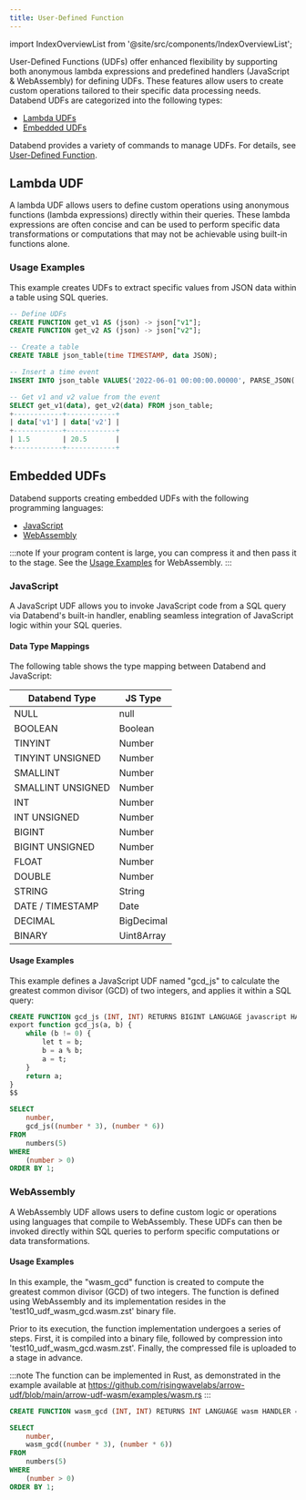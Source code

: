```yaml
---
title: User-Defined Function
---
```

import IndexOverviewList from '@site/src/components/IndexOverviewList';

User-Defined Functions (UDFs) offer enhanced flexibility by supporting both anonymous lambda expressions and predefined handlers (JavaScript & WebAssembly) for defining UDFs. These features allow users to create custom operations tailored to their specific data processing needs. Databend UDFs are categorized into the following types:

- [Lambda UDFs](#lambda-udf)
- [Embedded UDFs](#embedded-udfs)

Databend provides a variety of commands to manage UDFs. For details, see [User-Defined Function](/sql/sql-commands/ddl/udf/).

## Lambda UDF

A lambda UDF allows users to define custom operations using anonymous functions (lambda expressions) directly within their queries. These lambda expressions are often concise and can be used to perform specific data transformations or computations that may not be achievable using built-in functions alone.

### Usage Examples

This example creates UDFs to extract specific values from JSON data within a table using SQL queries.

```sql
-- Define UDFs
CREATE FUNCTION get_v1 AS (json) -> json["v1"];
CREATE FUNCTION get_v2 AS (json) -> json["v2"];

-- Create a table
CREATE TABLE json_table(time TIMESTAMP, data JSON);

-- Insert a time event
INSERT INTO json_table VALUES('2022-06-01 00:00:00.00000', PARSE_JSON('{"v1":1.5, "v2":20.5}'));

-- Get v1 and v2 value from the event
SELECT get_v1(data), get_v2(data) FROM json_table;
+------------+------------+
| data['v1'] | data['v2'] |
+------------+------------+
| 1.5        | 20.5       |
+------------+------------+
```

## Embedded UDFs

Databend supports creating embedded UDFs with the following programming languages:

- [JavaScript](#javascript)
- [WebAssembly](#webassembly)

:::note
If your program content is large, you can compress it and then pass it to the stage. See the [Usage Examples](#usage-examples-2) for WebAssembly.
:::

### JavaScript

A JavaScript UDF allows you to invoke JavaScript code from a SQL query via Databend's built-in handler, enabling seamless integration of JavaScript logic within your SQL queries. 

#### Data Type Mappings

The following table shows the type mapping between Databend and JavaScript:

| Databend Type     | JS Type    |
|-------------------|------------|
| NULL              | null       |
| BOOLEAN           | Boolean    |
| TINYINT           | Number     |
| TINYINT UNSIGNED  | Number     |
| SMALLINT          | Number     |
| SMALLINT UNSIGNED | Number     |
| INT               | Number     |
| INT UNSIGNED      | Number     |
| BIGINT            | Number     |
| BIGINT UNSIGNED   | Number     |
| FLOAT             | Number     |
| DOUBLE            | Number     |
| STRING            | String     |
| DATE / TIMESTAMP  | Date       |
| DECIMAL           | BigDecimal |
| BINARY            | Uint8Array |

#### Usage Examples

This example defines a JavaScript UDF named "gcd_js" to calculate the greatest common divisor (GCD) of two integers, and applies it within a SQL query:

```sql
CREATE FUNCTION gcd_js (INT, INT) RETURNS BIGINT LANGUAGE javascript HANDLER = 'gcd_js' AS $$
export function gcd_js(a, b) {
    while (b != 0) {
        let t = b;
        b = a % b;
        a = t;
    }
    return a;
}
$$

SELECT
    number,
    gcd_js((number * 3), (number * 6))
FROM
    numbers(5)
WHERE
    (number > 0)
ORDER BY 1;
```

### WebAssembly

A WebAssembly UDF allows users to define custom logic or operations using languages that compile to WebAssembly. These UDFs can then be invoked directly within SQL queries to perform specific computations or data transformations.

#### Usage Examples

In this example, the "wasm_gcd" function is created to compute the greatest common divisor (GCD) of two integers. The function is defined using WebAssembly and its implementation resides in the 'test10_udf_wasm_gcd.wasm.zst' binary file.

Prior to its execution, the function implementation undergoes a series of steps. First, it is compiled into a binary file, followed by compression into 'test10_udf_wasm_gcd.wasm.zst'. Finally, the compressed file is uploaded to a stage in advance.

:::note
The function can be implemented in Rust, as demonstrated in the example available at https://github.com/risingwavelabs/arrow-udf/blob/main/arrow-udf-wasm/examples/wasm.rs
:::

```sql
CREATE FUNCTION wasm_gcd (INT, INT) RETURNS INT LANGUAGE wasm HANDLER = 'wasm_gcd(int4,int4)->int4' AS $$@data/udf/test10_udf_wasm_gcd.wasm.zst$$;

SELECT
    number,
    wasm_gcd((number * 3), (number * 6))
FROM
    numbers(5)
WHERE
    (number > 0)
ORDER BY 1;
```

